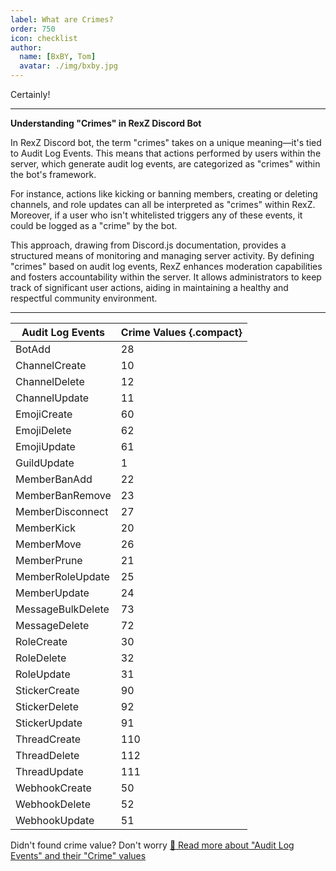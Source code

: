 ```yaml
---
label: What are Crimes?
order: 750
icon: checklist
author:
  name: [BxBY, Tom]
  avatar: ./img/bxby.jpg
---
```


Certainly!

---

**Understanding "Crimes" in RexZ Discord Bot**

In RexZ Discord bot, the term "crimes" takes on a unique meaning—it's tied to Audit Log Events. This means that actions performed by users within the server, which generate audit log events, are categorized as "crimes" within the bot's framework.

For instance, actions like kicking or banning members, creating or deleting channels, and role updates can all be interpreted as "crimes" within RexZ. Moreover, if a user who isn't whitelisted triggers any of these events, it could be logged as a "crime" by the bot.

This approach, drawing from Discord.js documentation, provides a structured means of monitoring and managing server activity. By defining "crimes" based on audit log events, RexZ enhances moderation capabilities and fosters accountability within the server. It allows administrators to keep track of significant user actions, aiding in maintaining a healthy and respectful community environment.

---

Audit Log Events   | Crime Values {.compact}
---    | ---
BotAdd | 28
ChannelCreate | 10
ChannelDelete | 12
ChannelUpdate | 11
EmojiCreate | 60
EmojiDelete | 62
EmojiUpdate | 61
GuildUpdate | 1
MemberBanAdd | 22
MemberBanRemove | 23
MemberDisconnect | 27
MemberKick | 20
MemberMove | 26
MemberPrune | 21
MemberRoleUpdate | 25
MemberUpdate | 24
MessageBulkDelete | 73
MessageDelete | 72
RoleCreate | 30
RoleDelete | 32
RoleUpdate | 31
StickerCreate | 90
StickerDelete | 92
StickerUpdate | 91
ThreadCreate | 110
ThreadDelete | 112
ThreadUpdate | 111
WebhookCreate | 50
WebhookDelete | 52
WebhookUpdate | 51

Didn't found crime value? Don't worry [:link: Read more about "Audit Log Events" and their "Crime" values](https://discord-api-types.dev/api/discord-api-types-v10/enum/AuditLogEvent)